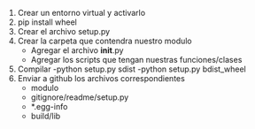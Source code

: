 1. Crear un entorno virtual y activarlo
2. pip install wheel
3. Crear el archivo setup.py
4. Crear la carpeta que contendra nuestro modulo
    - Agregar el archivo __init__.py
    - Agregar los scripts que tengan nuestras funciones/clases
5. Compilar 
    -python setup.py sdist
    -python setup.py bdist_wheel
6. Enviar a github los archivos correspondientes
    - modulo
    - gitignore/readme/setup.py
    - *.egg-info
    - build/lib

